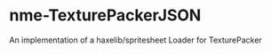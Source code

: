 nme-TexturePackerJSON
=====================

An implementation of a haxelib/spritesheet Loader for TexturePacker